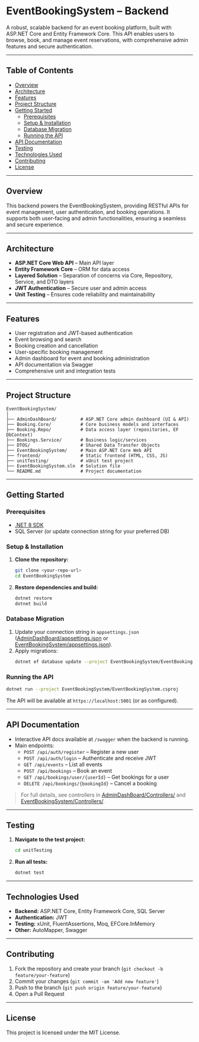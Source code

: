 # EventBookingSystem – Backend

A robust, scalable backend for an event booking platform, built with ASP.NET Core and Entity Framework Core. This API enables users to browse, book, and manage event reservations, with comprehensive admin features and secure authentication.

---

## Table of Contents

- [Overview](#overview)
- [Architecture](#architecture)
- [Features](#features)
- [Project Structure](#project-structure)
- [Getting Started](#getting-started)
  - [Prerequisites](#prerequisites)
  - [Setup & Installation](#setup--installation)
  - [Database Migration](#database-migration)
  - [Running the API](#running-the-api)
- [API Documentation](#api-documentation)
- [Testing](#testing)
- [Technologies Used](#technologies-used)
- [Contributing](#contributing)
- [License](#license)

---

## Overview

This backend powers the EventBookingSystem, providing RESTful APIs for event management, user authentication, and booking operations. It supports both user-facing and admin functionalities, ensuring a seamless and secure experience.

---

## Architecture

- **ASP.NET Core Web API** – Main API layer
- **Entity Framework Core** – ORM for data access
- **Layered Solution** – Separation of concerns via Core, Repository, Service, and DTO layers
- **JWT Authentication** – Secure user and admin access
- **Unit Testing** – Ensures code reliability and maintainability

---

## Features

- User registration and JWT-based authentication
- Event browsing and search
- Booking creation and cancellation
- User-specific booking management
- Admin dashboard for event and booking administration
- API documentation via Swagger
- Comprehensive unit and integration tests

---

## Project Structure

```
EventBookingSystem/
│
├── AdminDashBoard/         # ASP.NET Core admin dashboard (UI & API)
├── Booking.Core/           # Core business models and interfaces
├── Booking.Repo/           # Data access layer (repositories, EF DbContext)
├── Bookings.Service/       # Business logic/services
├── DTOS/                   # Shared Data Transfer Objects
├── EventBookingSystem/     # Main ASP.NET Core Web API
├── frontend/               # Static frontend (HTML, CSS, JS)
├── unitTesting/            # xUnit test project
├── EventBookingSystem.sln  # Solution file
└── README.md               # Project documentation
```

---

## Getting Started

### Prerequisites

- [.NET 8 SDK](https://dotnet.microsoft.com/download)
- SQL Server (or update connection string for your preferred DB)

### Setup & Installation

1. **Clone the repository:**
   ```sh
   git clone <your-repo-url>
   cd EventBookingSystem
   ```

2. **Restore dependencies and build:**
   ```sh
   dotnet restore
   dotnet build
   ```

### Database Migration

1. Update your connection string in `appsettings.json` ([AdminDashBoard/appsettings.json](AdminDashBoard/appsettings.json) or [EventBookingSystem/appsettings.json](EventBookingSystem/appsettings.json)).
2. Apply migrations:
   ```sh
   dotnet ef database update --project EventBookingSystem/EventBookingSystem.csproj
   ```

### Running the API

```sh
dotnet run --project EventBookingSystem/EventBookingSystem.csproj
```
The API will be available at `https://localhost:5001` (or as configured).

---

## API Documentation

- Interactive API docs available at `/swagger` when the backend is running.
- Main endpoints:
  - `POST /api/auth/register` – Register a new user
  - `POST /api/auth/login` – Authenticate and receive JWT
  - `GET /api/events` – List all events
  - `POST /api/bookings` – Book an event
  - `GET /api/bookings/user/{userId}` – Get bookings for a user
  - `DELETE /api/bookings/{bookingId}` – Cancel a booking

> For full details, see controllers in [AdminDashBoard/Controllers/](AdminDashBoard/Controllers/) and [EventBookingSystem/Controllers/](EventBookingSystem/Controllers/).

---

## Testing

1. **Navigate to the test project:**
   ```sh
   cd unitTesting
   ```
2. **Run all tests:**
   ```sh
   dotnet test
   ```

---

## Technologies Used

- **Backend:** ASP.NET Core, Entity Framework Core, SQL Server
- **Authentication:** JWT
- **Testing:** xUnit, FluentAssertions, Moq, EFCore.InMemory
- **Other:** AutoMapper, Swagger

---

## Contributing

1. Fork the repository and create your branch (`git checkout -b feature/your-feature`)
2. Commit your changes (`git commit -am 'Add new feature'`)
3. Push to the branch (`git push origin feature/your-feature`)
4. Open a Pull Request

---

## License

This project is licensed under the MIT License.